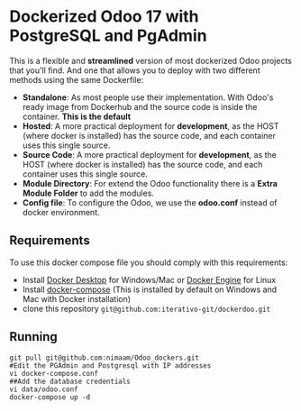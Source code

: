 
# Dockerized Odoo 17 with PostgreSQL and PgAdmin

This is a flexible and  **streamlined**  version of most dockerized Odoo projects that you'll find. And one that allows you to deploy with two different methods using the same Dockerfile:

- **Standalone**: As most people use their implementation. With Odoo's ready image from Dockerhub and the source code is inside the container.  **This is the default**
-   **Hosted**: A more practical deployment for  **development**, as the HOST (where docker is installed) has the source code, and each container uses this single source.
-  **Source Code**: A more practical deployment for  **development**, as the HOST (where docker is installed) has the source code, and each container uses this single source.
-  **Module Directory**: For extend the Odoo functionality there is a **Extra Module Folder** to add the modules.
-  **Config file**: To configure the Odoo, we use the **odoo.conf** instead of docker environment.



## Requirements

[](https://github.com/iterativo-git/dockerdoo#requirements)

To use this docker compose file you should comply with this requirements:

-   Install  [Docker Desktop](https://www.docker.com/products/docker-desktop)  for Windows/Mac or  [Docker Engine](https://docs.docker.com/install/linux/docker-ce/ubuntu/#install-docker-ce)  for Linux
-   Install  [docker-compose](https://docs.docker.com/compose/install/)  (This is installed by default on Windows and Mac with Docker installation)
-   clone this repository  `git@github.com:iterativo-git/dockerdoo.git`

## Running 

```
git pull git@github.com:nimaam/Odoo_dockers.git
#Edit the PGAdmin and Postgresql with IP addresses
vi docker-compose.conf
##Add the database credentials 
vi data/odoo.conf
docker-compose up -d
```
